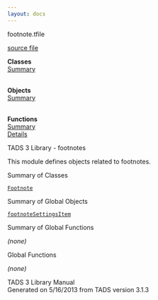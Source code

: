 ```yaml
---
layout: docs
---
```

<span class="title">footnote.t</span><span class="type">file</span>

[source file](../source/footnote.t.html)

**Classes**  
[Summary](#_ClassSummary_)  
 

**Objects**  
[Summary](#_ObjectSummary_)  
 

**Functions**  
[Summary](#_FunctionSummary_)  
[Details](#_Functions_)



TADS 3 Library - footnotes

This module defines objects related to footnotes.



<span id="_ClassSummary_"></span>



<span class="hdln">Summary of Classes</span>  



[`Footnote`](../object/Footnote.html)
<span id="_ObjectSummary_"></span>



<span class="hdln">Summary of Global Objects</span>  



[`footnoteSettingsItem`](../object/footnoteSettingsItem.html)
<span id="FunctionSummary_"></span>



<span class="hdln">Summary of Global Functions</span>  



*(none)* <span id="_Functions_"></span>



<span class="hdln">Global Functions</span>  



*(none)*



TADS 3 Library Manual  
Generated on 5/16/2013 from TADS version 3.1.3



